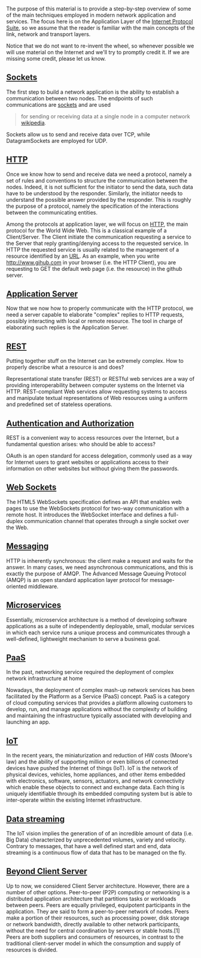 The purpose of this material is to provide a step-by-step overview of some of the main techniques employed in modern network application and services. The focus here is on the Application Layer of the [Internet Protocol Suite](https://en.wikipedia.org/wiki/Internet_protocol_suite), so we assume that the reader is familiar with the main concepts of the link, network and transport layers.

Notice that we do not want to re-invent the wheel, so whenever possible we will use material on the Internet and we'll try to promptly credit it. If we are missing some credit, please let us know.

## [Sockets](Socket-and-HTTP)

The first step to build a network application is the ability to establish a communication between two nodes. The endpoints of such communications are [sockets](Socket) and are used

> for sending or receiving data at a single node in a computer network [wikipedia](https://en.wikipedia.org/wiki/Network_socket).
<!--
![](img/socket2.jpg)
--> 

Sockets allow us to send and receive data over TCP, while DatagramSockets are employed for UDP.

## [HTTP](Socket-and-HTTP)

Once we know how to send and receive data we need a protocol, namely a set of rules and conventions to structure the communication between the nodes. Indeed, it is not sufficient for the initiator to send the data, such data have to be understood by the responder. Similarly, the initiator needs to understand the possible answer provided by the responder. This is roughly the purpose of a protocol, namely the specification of the interactions between the communicating entities.  

Among the protocols at application layer, we will focus on [HTTP](HTTP), the main protocol for the World Wide Web. This is a classical example of a Client/Server. The Client initiate the communication requesting a service to the Server that reply granting/denying access to the requested service. In HTTP the requested service is usually related to the management of a resource identified by an [URL](https://en.wikipedia.org/wiki/URL). As an example, when you write http://www.gihub.com in your browser (i.e. the HTTP Client), you are requesting to GET the default web page (i.e. the resource) in the github server. 
<!--
![](img/http.jpg)
--> 

## [Application Server](Application-Server)

Now that we now how to properly communicate with the HTTP protocol, we need a server capable to elaborate "complex" replies to HTTP requests, possibly interacting with local or remote resource. The tool in charge of elaborating such replies is the Application Server.


<!--
: [NodejS](https://nodejs.org/en/)
-->

## [REST](REST)

Putting together stuff on the Internet can be extremely complex. How to properly describe what a resource is and does? 

Representational state transfer (REST) or RESTful web services are a way of providing interoperability between computer systems on the Internet via HTTP. REST-compliant Web services allow requesting systems to access and manipulate textual representations of Web resources using a uniform and predefined set of stateless operations. 

<!--
: [Express](https://expressjs.com/)
-->

## [Authentication and Authorization](Authentication-and-Authorization)

REST is a convenient way to access resources over the Internet, but a fundamental question arises: who should be able to access? 

OAuth is an open standard for access delegation, commonly used as a way for Internet users to grant websites or applications access to their information on other websites but without giving them the passwords.

<!--
Oauth and Password
-->

## [Web Sockets](Web-Sockets)

The HTML5 WebSockets specification defines an API that enables web pages to use the WebSockets protocol for two-way communication with a remote host. It introduces the WebSocket interface and defines a full-duplex communication channel that operates through a single socket over the Web.

## [Messaging](Messaging)

HTTP is inherently synchronous: the client make a request and waits for the answer. In many cases, we need asynchronous communications, and this is exactly the purpose of AMQP. The Advanced Message Queuing Protocol (AMQP) is an open standard application layer protocol for message-oriented middleware.

<!--
AMQP
-->

## [Microservices](Microservices)

Essentially, microservice architecture is a method of developing software applications as a suite of independently deployable, small, modular services in which each service runs a unique process and communicates through a well-defined, lightweight mechanism to serve a business goal.

<!--
Seneca
-->

## [PaaS](PaaS)

In the past, networking service required the deployment of complex network infrastructure at home

Nowadays, the deployment of complex mash-up network services has been facilitated by the  Platform as a Service (PaaS) concept. PaaS is a category of cloud computing services that provides a platform allowing customers to develop, run, and manage applications without the complexity of building and maintaining the infrastructure typically associated with developing and launching an app.

<!--
Dokku
-->

## [IoT](IoT)

In the recent years, the miniaturization and reduction of HW costs (Moore's law) and the ability of supporting million or even billions of connected devices have pushed  the Internet of things (IoT). IoT is the network of physical devices, vehicles, home appliances, and other items embedded with electronics, software, sensors, actuators, and network connectivity which enable these objects to connect and exchange data. Each thing is uniquely identifiable through its embedded computing system but is able to inter-operate within the existing Internet infrastructure.

<!--
### Dealing with constraints: COAP and MQTT
-->

## [Data streaming](Streaming)

The IoT vision implies the generation of of an incredible amount of data (i.e. Big Data) characterized by  unprecedented volumes, variety and velocity. Contrary to messages, that have a well defined start and end, data streaming is a continuous flow of data that has to be managed on the fly.  

<!--
Kafka
-->


## [Beyond Client Server](Beyond-Client-Server)
<!-- P2P, Blockchain, Web 3.0, Tor -->
Up to now, we considered Client Server architecture. However, there are a number of other options. Peer-to-peer (P2P) computing or networking is a distributed application architecture that partitions tasks or workloads between peers. Peers are equally privileged, equipotent participants in the application. They are said to form a peer-to-peer network of nodes.
Peers make a portion of their resources, such as processing power, disk storage or network bandwidth, directly available to other network participants, without the need for central coordination by servers or stable hosts.[1] Peers are both suppliers and consumers of resources, in contrast to the traditional client-server model in which the consumption and supply of resources is divided.